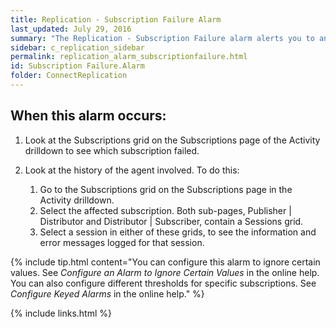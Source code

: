 ```yaml
---
title: Replication - Subscription Failure Alarm
last_updated: July 29, 2016
summary: "The Replication - Subscription Failure alarm alerts you to any subscriptions that have failed."
sidebar: c_replication_sidebar
permalink: replication_alarm_subscriptionfailure.html
id: Subscription Failure.Alarm
folder: ConnectReplication
---
```



## When this alarm occurs:

1. Look at the Subscriptions grid on the Subscriptions page of the Activity drilldown to see which subscription failed.
2. Look at the history of the agent involved. To do this:

   1. Go to the Subscriptions grid on the Subscriptions page in the Activity drilldown.
   2. Select the affected subscription. Both sub-pages, Publisher \| Distributor and Distributor \| Subscriber, contain a Sessions grid.
   3. Select a session in either of these grids, to see the information and error messages logged for that session.


{% include tip.html content="You can configure this alarm to ignore certain values. See *Configure an Alarm to Ignore Certain Values* in the online help. You can also configure different thresholds for specific subscriptions. See *Configure Keyed Alarms* in the online help." %}


{% include links.html %}
﻿
